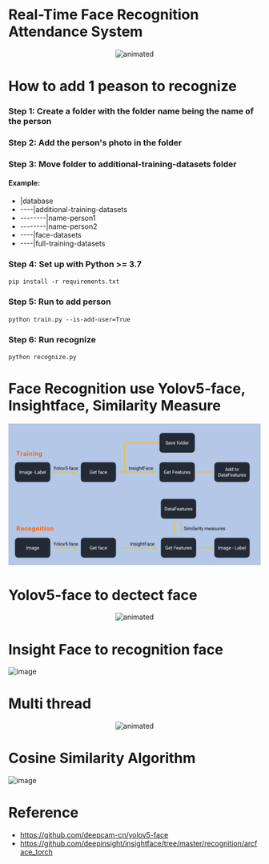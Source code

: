 # Real-Time Face Recognition Attendance System
<p align="center">
  <img src="./static/results/face-recognition.gif" alt="animated" />
</p>

# How to add 1 peason to recognize
### Step 1: Create a folder with the folder name being the name of the person
### Step 2: Add the person's photo in the folder
### Step 3: Move folder to additional-training-datasets folder
#### Example:

- |database
- ----|additional-training-datasets
- --------|name-person1
- --------|name-person2
- ----|face-datasets
- ----|full-training-datasets

### Step 4: Set up with Python >= 3.7
````
pip install -r requirements.txt
````
### Step 5: Run to add person
````
python train.py --is-add-user=True
````
### Step 6: Run recognize
````
python recognize.py
````
# Face Recognition use Yolov5-face, Insightface, Similarity Measure 
<p align="center">
  <img src="./static/results/workflow.png" alt="animated" />
</p>

# Yolov5-face to dectect face
<p align="center">
  <img src="./static/results/face-detection.gif" alt="animated" />
</p>

# Insight Face to recognition face
![image](https://user-images.githubusercontent.com/80930272/160270088-a3760d88-ebc8-4535-907e-6b684276755a.png)

# Multi thread
<p align="center">
  <img src="https://user-images.githubusercontent.com/80930272/165548024-6d25fbe4-057f-4123-a3f9-3912cce2b73b.png" alt="animated" />
</p>

# Cosine Similarity Algorithm
![image](https://user-images.githubusercontent.com/80930272/160270156-37fe3269-ca65-4692-a3b2-e9568b3876f8.png)

# Reference
- https://github.com/deepcam-cn/yolov5-face
- https://github.com/deepinsight/insightface/tree/master/recognition/arcface_torch
